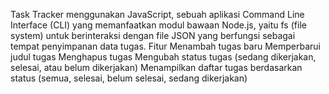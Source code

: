  Task Tracker menggunakan JavaScript, sebuah aplikasi Command Line Interface (CLI) yang memanfaatkan modul bawaan Node.js, yaitu fs (file system) untuk berinteraksi dengan file JSON yang berfungsi sebagai tempat penyimpanan data tugas.
Fitur
Menambah tugas baru
Memperbarui judul tugas
Menghapus tugas
Mengubah status tugas (sedang dikerjakan, selesai, atau belum dikerjakan)
Menampilkan daftar tugas berdasarkan status (semua, selesai, belum selesai, sedang dikerjakan)


